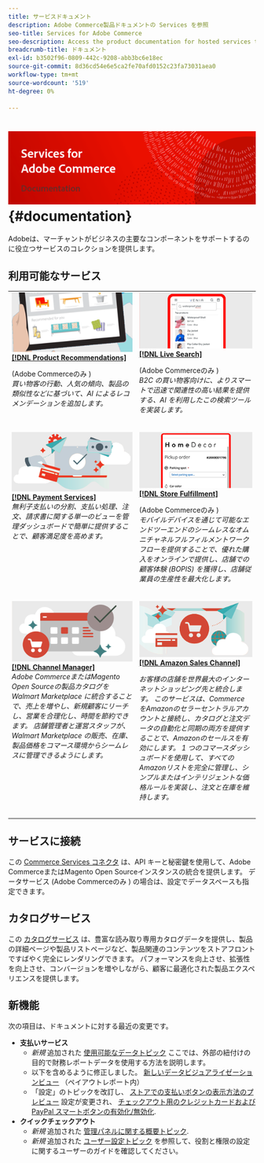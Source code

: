 ```yaml
---
title: サービスドキュメント
description: Adobe Commerce製品ドキュメントの Services を参照
seo-title: Services for Adobe Commerce
seo-description: Access the product documentation for hosted services that help Adobe Commerce and Magento Open Source merchants support key components of their business.
breadcrumb-title: ドキュメント
exl-id: b3502f96-0809-442c-9208-abb3bc6e18ec
source-git-commit: 8d36cd54e6e5ca2fe70afd0152c23fa73031aea0
workflow-type: tm+mt
source-wordcount: '519'
ht-degree: 0%

---
```


# <!-- use banner as heading -->![サービスドキュメント](./assets/banner-services-home.png) {#documentation}

Adobeは、マーチャントがビジネスの主要なコンポーネントをサポートするのに役立つサービスのコレクションを提供します。

## 利用可能なサービス

<table>
<tr>
   <td valign="top">
       <img alt="[!UICONTROL Product Recommendations]" src="assets/product-recs.png" />
    <div><a href="https://experienceleague.adobe.com/docs/commerce-merchant-services/product-recommendations/overview.html">
    <strong>[!DNL Product Recommendations]</strong></a>
    </div>
    <p>(Adobe Commerceのみ )<br><em>買い物客の行動、人気の傾向、製品の類似性などに基づいて、AI によるレコメンデーションを追加します。</em></p>
    </br>
  </td>
  <td valign="top">
      <img alt="[!DNL Live Search]" src="assets/live-search.png" />
    <div>
    <a href="https://experienceleague.adobe.com/docs/commerce-merchant-services/live-search/overview.html"><strong>[!DNL Live Search]</strong></a>
    </div>
    <p>(Adobe Commerceのみ )<br><em>B2C の買い物客向けに、よりスマートで迅速で関連性の高い結果を提供する、AI を利用したこの検索ツールを実装します。</em></p>
    </br>
  </td>
</tr>
<tr>
  <td valign="top">
    <img alt="[!DNL Payment Services]" src="assets/payment-services.png"/>
    <div>
    <a href="https://experienceleague.adobe.com/docs/commerce-merchant-services/payment-services/guide-overview.html"><strong>[!DNL Payment Services]</strong></a>
    </div>
    <em>無利子支払いの分割、支払い処理、注文、請求書に関する単一のビューを管理ダッシュボードで簡単に提供することで、顧客満足度を高めます。</em>
    </br>
  </td>
  <td valign="top">
    <img alt="ストアの達成" src="assets/store-fulfillment-landing-graphic.png"/>
    <div><a href="https://experienceleague.adobe.com/docs/commerce-merchant-services/store-fulfillment/guide-overview.html">
    <strong>[!DNL Store Fulfillment]</strong></a>
    </div>
    <p>(Adobe Commerceのみ )<br><em>モバイルデバイスを通じて可能なエンドツーエンドのシームレスなオムニチャネルフルフィルメントワークフローを提供することで、優れた購入をオンラインで提供し、店舗での顧客体験 (BOPIS) を獲得し、店舗従業員の生産性を最大化します。</em></p>
    </br>
  </td>
  </tr>
  <tr>
   <td valign="top">
    <img alt="[!DNL Channel Manager]" src="assets/channel-manager.png"/>
    <div>
    <a href="https://experienceleague.adobe.com/docs/commerce-channels/channel-manager/guide-overview.html"><strong>[!DNL Channel Manager]</strong></a>
    </div>
    <em>Adobe CommerceまたはMagento Open Sourceの製品カタログを Walmart Marketplace に統合することで、売上を増やし、新規顧客にリーチし、営業を合理化し、時間を節約できます。 店舗管理者と運営スタッフが、Walmart Marketplace の販売、在庫、製品価格をコマース環境からシームレスに管理できるようにします。</em>
    </br>
  </td>
    <td valign="top">
       <img alt="Amazon セールスチャネル" src="assets/amazon-channel.png" />
    <div><a href="https://experienceleague.adobe.com/docs/commerce-channels/amazon/guide-overview.html">
    <strong>[!DNL Amazon Sales Channel]</strong></a>
    </div>
    <p><em>お客様の店舗を世界最大のインターネットショッピング先と統合します。 このサービスは、Commerce をAmazonのセラーセントラルアカウントと接続し、カタログと注文データの自動化と同期の両方を提供することで、Amazonのセールスを有効にします。 1 つのコマースダッシュボードを使用して、すべてのAmazonリストを完全に管理し、シンプルまたはインテリジェントな価格ルールを実装し、注文と在庫を維持します。</em></p>
    </br>
  </td>
</tr>
</table>

## サービスに接続

この [Commerce Services コネクタ](saas.md) は、API キーと秘密鍵を使用して、Adobe CommerceまたはMagento Open Sourceインスタンスの統合を提供します。 データサービス (Adobe Commerceのみ ) の場合は、設定でデータスペースも指定できます。

## カタログサービス

この [カタログサービス](https://experienceleague.adobe.com/docs/commerce-merchant-services/catalog-service/guide-overview.html) は、豊富な読み取り専用カタログデータを提供し、製品の詳細ページや製品リストページなど、製品関連のコンテンツをストアフロントですばやく完全にレンダリングできます。 パフォーマンスを向上させ、拡張性を向上させ、コンバージョンを増やしながら、顧客に最適化された製品エクスペリエンスを提供します。

## 新機能

次の項目は、ドキュメントに対する最近の変更です。

* **支払いサービス**<!-- Issue PAY-3483, PAY-3611, PAY-3655, PAY-3705, PAY-3742 -->
   * *新規* 追加された [使用可能なデータトピック](https://experienceleague.adobe.com/docs/commerce-merchant-services/payment-services/reporting/data.html) ここでは、外部の紐付けの目的で財務レポートデータを使用する方法を説明します。
   * 以下を含めるように修正しました。 [新しいデータビジュアライゼーションビュー](https://experienceleague.adobe.com/docs/commerce-merchant-services/payment-services/reporting/payouts.html#payouts-data-visualization-view) （ペイアウトレポート内）
   * 「設定」のトピックを改訂し、 [ストアでの支払いボタンの表示方法のプレビュー](https://experienceleague.adobe.com/docs/commerce-merchant-services/payment-services/configure/settings.html#payment-buttons) 設定が変更され、 [チェックアウト用のクレジットカードおよび PayPal スマートボタンの有効化/無効化](https://experienceleague.adobe.com/docs/commerce-merchant-services/payment-services/configure/settings.html#configure-payment-options).
* **クイックチェックアウト**<!-- BOLT-406 -->
   * *新規* 追加された [管理パネルに関する概要トピック](https://experienceleague.adobe.com/docs/commerce-merchant-services/quick-checkout/getting-started/quick-checkout-admin-panel/admin-panel.html).
   * *新規* 追加された [ユーザー設定トピック](https://experienceleague.adobe.com/docs/commerce-merchant-services/quick-checkout/getting-started/quick-checkout-admin-panel/user-roles-setup.html) を参照して、役割と権限の設定に関するユーザーのガイドを確認してください。

<!-- 
|   Service    |    Change   |   Type    |
|  ---  |  ---  |  ---  |
|  [**Payment Services**](https://experienceleague.adobe.com/docs/commerce-merchant-services/payment-services/guide-overview.html)  |   Added an [Available data topic](https://experienceleague.adobe.com/docs/commerce-merchant-services/payment-services/reporting/data.html) that explains how to use financial reporting data for external reconciliation purposes.    |    New   |
|       |   Revised documentation to include the [new data visualization view](https://experienceleague.adobe.com/docs/commerce-merchant-services/payment-services/reporting/payouts.html#payouts-data-visualization-view) in Payouts reporting.    |    Update   |
|       |   Revised the Settings topic to include information about [previewing how payment buttons will appear in a store](https://experienceleague.adobe.com/docs/commerce-merchant-services/payment-services/configure/settings.html#payment-buttons) when the configuration is changed and how to [enable/disable credit card and PayPal smart buttons for checkout](https://experienceleague.adobe.com/docs/commerce-merchant-services/payment-services/configure/settings.html#configure-payment-options).    |   Update    |
|   [**Quick Checkout**](https://experienceleague.adobe.com/docs/commerce-merchant-services/quick-checkout/overview.html)    |    Added an [overview topic about the Admin Panel](https://experienceleague.adobe.com/docs/commerce-merchant-services/quick-checkout/getting-started/quick-checkout-admin-panel/admin-panel.html).   |   New    |
|       |   Added a [user setup topic](https://experienceleague.adobe.com/docs/commerce-merchant-services/quick-checkout/getting-started/quick-checkout-admin-panel/user-roles-setup.html) to guide the user in configuring roles and permissions.    |       |
 -->
